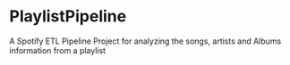 # PlaylistPipeline
A Spotify ETL Pipeline Project for analyzing the songs, artists and Albums information from a playlist
